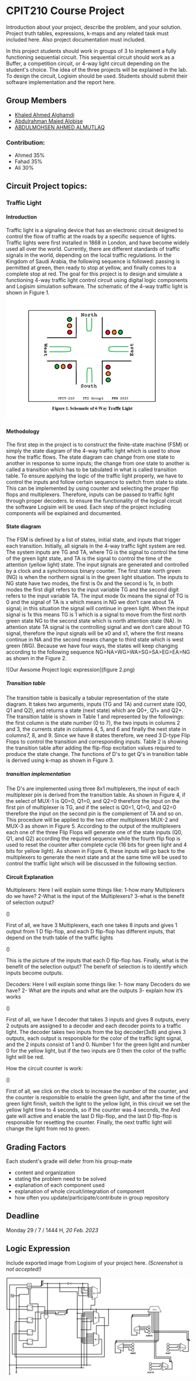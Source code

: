 # CPIT210 Course Project
Introduction about your project, describe the problem, and your solution. Project truth tables, expressions, k-maps and any related task must included here. Also project documentation must included.

In this project students should work in groups of 3 to implement a fully functioning sequential circuit. This sequential circuit should work as a Buffer, a competition circuit, or 4-way light circuit depending on the student's choice. The idea of the three projects will be explained in the lab. To design the circuit, Logisim should be used. Students should submit their software implementation and the report here. 

## Group Members
[comment]: <> (each group memeber should write his first, middle and last name with link to his GitHub account)
- [Khaled Ahmed Alghamdi](https://github.com/KhaledAhmedALghamdi)
- [Abdulrahman Majed Alobise](https://github.com/dahmoni1211)
- [ABDULMOHSEN AHMED ALMUTLAQ](https://github.com/Abdulmohsen-almutlaq)

[comment]: <> (Students should include the contribution percentage of each group member.)
[comment]: <> (Example:)
### Contribution:
- Ahmed 35%
- Fahad 35%
- Ali 30%

## Circuit Project topics:

[comment]: <> (Traffic Light)


### Traffic Light
#### Introduction
Traffic light is a signaling device that has an electronic circuit designed to control the flow of traffic at the roads by a specific sequence of lights. Traffic lights were first installed in 1868 in London, and have become widely used all over the world. Currently, there are different standards of traffic signals in the world, depending on the local traffic regulations. In the Kingdom of Saudi Arabia, the following sequence is followed: passing is permitted at green, then ready to stop at yellow, and finally comes to a complete stop at red. The goal for this project is to design and simulate a functioning 4-way traffic light control circuit using digital logic components and Logisim simulation software. The schematic of the 4-way traffic light is shown in Figure 1.
![figure 1](figure1.png)

#### Methodology
The first step in the project is to construct the finite-state machine (FSM) or simply the state diagram of the 4-way traffic light which is used to show how the traffic flows. The state diagram can change from one state to another in response to some inputs; the change from one state to another is called a transition which has to be tabulated in what is called transition table. To ensure applying the logic of the traffic light properly, we have to control the inputs and follow certain sequence to switch from state to state. This can be implemented by using counter and selecting the proper flip flops and multiplexers. Therefore, inputs can be passed to traffic light through proper decoders. to ensure the functionality of the logical circuit the software Logisim will be used. Each step of the project including components will be explained and documented.

#### State diagram
The FSM is defined by a list of states, initial state, and inputs that trigger each transition. Initially, all signals in the 4-way traffic light system are red. The system inputs are TG and TA, where TG is the signal to control the time of the green light state, and TA is the signal to control the time of the attention (yellow light) state. The input signals are generated and controlled by a clock and a synchronous binary counter. The first state north green (NG) is when the northern signal is in the green light situation. The inputs to NG state have two modes, the first is 0x and the second is 1x, in both modes the first digit refers to the input variable TG and the second digit refers to the input variable TA. The input mode 0x means the signal of TG is 0 and the signal of TA is x which means in NG we don’t care about TA signal; in this situation the signal will continue in green light. When the input signal is 1x this means TG is 1 which is a signal to move from the first north green state NG to the second state which is north attention state (NA). In attention state TA signal is the controlling signal and we don’t care about TG signal, therefore the input signals will be x0 and x1, where the first means continue in NA and the second means change to third state which is west green (WG). Because we have four ways, the states will keep changing according to the following sequence NG>NA>WG>WA>SG>SA>EG>EA>NG as shown in the Figure 2.

![Our Awsome Project logic expression](figure 2.png)


##### Transition table
The transition table is basically a tabular representation of the state diagram. It takes two arguments, inputs (TG and TA) and current state (Q0, Q1 and Q2), and returns a state (next state) which are Q0+, Q1+ and Q2+. The transition table is shown in Table 1 and represented by the followings: the first column is the state number (0 to 7), the two inputs in columns 2 and 3, the currents state in columns 4, 5, and 6 and finally the next state in columns7, 8, and 9.  Since we have 8 states therefore, we need 3 D-type Flip Flops to control the transition and corresponding inputs. Table 2 is showing the transition table after adding the flip-flop excitation values required to produce the state change. The functions of D's to get Q's in transition table is derived using k-map as shown in Figure 3.

##### transition implementation
The D's are implemented using three 8x1 multiplexers, the input of each multiplexer pin is derived from the transition table. As shown in Figure 4, if the select of MUX-1 is Q0=0, Q1=0, and Q2=0 therefore the input on the first pin of multiplexer is TG, and if the select is Q0=1, Q1=0, and Q2=0 therefore the input on the second pin is the complement of TA and so on. This procedure will be applied to the two other multiplexers MUX-2 and MUX-3 as shown in Figure 5. According to the output of the multiplexers each one of the three Flip Flops will generate one of the state inputs (Q0, Q1, and Q2) according the required sequence while the fourth flip flop is used to reset the counter after complete cycle (16 bits for green light and 4 bits for yellow light). As shown in Figure 6,  these inputs will go back to the multiplexers to generate the next state and at the same time will be used to control the traffic light which will be discussed in the following section.


#### Circuit Explanation

Multiplexers:
Here I will explain some things like:
1-how many Multiplexers do we have?
2-What is the input of the Multiplexers?
3-what is the benefit of selection output?

()

First of all, we have 3 Multiplexers, each one takes 8 inputs and gives 1 output from 1 D flip-flop, and each D flip-flop has different inputs, that depend on the truth table of the traffic lights

()

This is the picture of the inputs that each D flip-flop has. Finally, what is the benefit of the selection output? The benefit of selection is to identify which inputs become outputs.

Decoders:
Here I will explain some things like:
1-	how many Decoders do we have?
2-	What are the inputs and what are the outputs
3-	explain how it’s works

()

First of all, we have 1 decoder that takes 3 inputs and gives 8 outputs, every 2 outputs are assigned to a decoder and each decoder points to a traffic light. The decoder takes two inputs from the big decoder(3x8) and gives 3 outputs, each output is responsible for the color of the traffic light signal, and the 2 inputs consist of 1 and 0. Number 1 for the green light and number 0 for the yellow light, but if the two inputs are  0  then the color of the traffic light will be red.

How the circuit counter is work:

()

First of all, we click on the clock to increase the number of the counter, and the counter is responsible to enable the green light, and after the time of the green light finish, switch the light to the yellow light, in this circuit we set the yellow light time to 4 seconds, so if the counter was 4 seconds, the And gate will active and enable the last D flip-flop, and the last D flip-flop is responsible for resetting the counter. Finally, the next traffic light will change the light from red to green.

## Grading Factors
Each student's grade will defer from his group-mate 
- content and organization
- stating the problem need to be solved
- explanation of each component used
- explanation of whole circuit/integration of component
- how often you update/participate/contribute in group repository

## Deadline
Monday 29 / 7 / 1444 H, *20 Feb. 2023*

## Logic Expression
Include exported image from Logisim of your project here. *(Screenshot is not accepted!)*

![Our Awsome Project logic expression](Logic_Expression.png)

